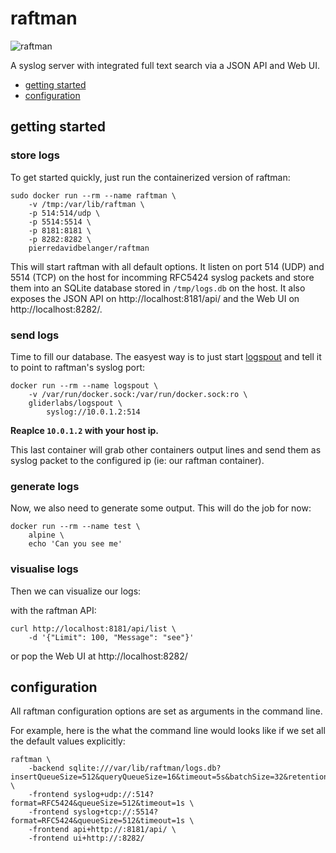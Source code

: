 # raftman

![raftman](https://raw.githubusercontent.com/pierredavidbelanger/raftman/master/frontend/static/ui/logo-96.png)

A syslog server with integrated full text search via a JSON API and Web UI.

- [getting started](#getting-started)
- [configuration](#configuration)

## getting started

### store logs

To get started quickly, just run the containerized version of raftman:

```
sudo docker run --rm --name raftman \
    -v /tmp:/var/lib/raftman \
    -p 514:514/udp \
    -p 5514:5514 \
    -p 8181:8181 \
    -p 8282:8282 \
    pierredavidbelanger/raftman
```


This will start raftman with all default options. It listen on port 514 (UDP) and 5514 (TCP) on the host for incomming RFC5424 syslog packets and store them into an SQLite database stored in `/tmp/logs.db` on the host. It also exposes the JSON API on http://localhost:8181/api/ and the Web UI on http://localhost:8282/.

### send logs

Time to fill our database. The easyest way is to just start [logspout](https://github.com/gliderlabs/logspout) and tell it to point to raftman's syslog port:

```
docker run --rm --name logspout \
    -v /var/run/docker.sock:/var/run/docker.sock:ro \
    gliderlabs/logspout \
        syslog://10.0.1.2:514
```


**Reaplce `10.0.1.2` with your host ip.**

This last container will grab other containers output lines and send them as syslog packet to the configured ip (ie: our raftman container).

### generate logs

Now, we also need to generate some output. This will do the job for now:

```
docker run --rm --name test \
    alpine \
    echo 'Can you see me'
```


### visualise logs

Then we can visualize our logs:

with the raftman API:

```
curl http://localhost:8181/api/list \
    -d '{"Limit": 100, "Message": "see"}'
```


or pop the Web UI at http://localhost:8282/

## configuration

All raftman configuration options are set as arguments in the command line.

For example, here is the what the command line would looks like if we set all the default values explicitly:

```
raftman \
    -backend sqlite:///var/lib/raftman/logs.db?insertQueueSize=512&queryQueueSize=16&timeout=5s&batchSize=32&retention=INF \
    -frontend syslog+udp://:514?format=RFC5424&queueSize=512&timeout=1s \
    -frontend syslog+tcp://:5514?format=RFC5424&queueSize=512&timeout=1s \
    -frontend api+http://:8181/api/ \
    -frontend ui+http://:8282/
```
